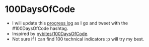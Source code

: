 # 100DaysOfCode

* I will update this [progress log](https://github.com/Anishcharith/100DaysOfCode/blob/master/LOG.md) as I go and tweet with the #100DaysOfCode hashtag.
* Inspired by [pybites/100DaysOfCode](https://github.com/pybites/100DaysOfCode).
* Not sure if I can find 100 technical indicators :p will try my best.

